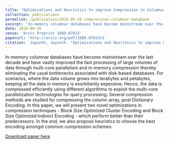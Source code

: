 ```yaml
---
title: "Optimizations and Heuristics to improve Compression in Columnar Database Systems"
collection: publications
permalink: /publication/2018-09-26-compression-columnar-database
excerpt: 'In-memory columnar databases have become mainstream over the last decade and have vastly improved the fast processing of large volumes of data through multi-core parallelism and in-memory compression thereby eliminating the usual bottlenecks associated with disk-based databases. For scenarios, where the data volume grows into terabytes and petabytes, keeping all the data in memory is exorbitantly expensive. Hence, the data is compressed efficiently using different algorithms to exploit the multi-core parallelization technologies for query processing. Several compression methods are studied for compressing the column array, post Dictionary Encoding. In this paper, we will present two novel optimizations in compression techniques - Block Size Optimized Cluster Encoding and Block Size Optimized Indirect Encoding - which perform better than their predecessors. In the end, we also propose heuristics to choose the best encoding amongst common compression schemes.'
date: 2016-09-26
venue: 'Arxiv Preprint 1609.07823'
paperurl: 'http://arxiv.org/pdf/1609.07823v1'
citation: 'Jayanth, Jayanth. "Optimizations and Heuristics to improve Compression in Columnar Database Systems." arXiv preprint arXiv:1609.07823 (2016).'
---
```

In-memory columnar databases have become mainstream over the last decade and have vastly improved the fast processing of large volumes of data through multi-core parallelism and in-memory compression thereby eliminating the usual bottlenecks associated with disk-based databases. For scenarios, where the data volume grows into terabytes and petabytes, keeping all the data in memory is exorbitantly expensive. Hence, the data is compressed efficiently using different algorithms to exploit the multi-core parallelization technologies for query processing. Several compression methods are studied for compressing the column array, post Dictionary Encoding. In this paper, we will present two novel optimizations in compression techniques - Block Size Optimized Cluster Encoding and Block Size Optimized Indirect Encoding - which perform better than their predecessors. In the end, we also propose heuristics to choose the best encoding amongst common compression schemes.

[Download paper here](http://arxiv.org/pdf/1609.07823v1)